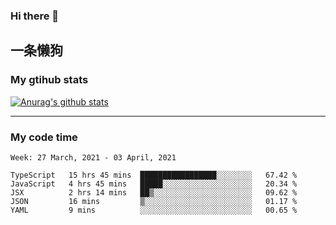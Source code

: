 ### Hi there 👋

## 一条懒狗
<!--
**kiss-me-quickly/kiss-me-quickly** is a ✨ _special_ ✨ repository because its `README.md` (this file) appears on your GitHub profile.

Here are some ideas to get you started:

- 🔭 I’m currently working on ...
- 🌱 I’m currently learning ...
- 👯 I’m looking to collaborate on ...
- 🤔 I’m looking for help with ...
- 💬 Ask me about ...
- 📫 How to reach me: ...
- 😄 Pronouns: ...
- ⚡ Fun fact: ...
-->


### My gtihub stats

[![Anurag's github stats](https://github-readme-stats.vercel.app/api?username=kiss-me-quickly)](https://github.com/anuraghazra/github-readme-stats)

***

### My code time

<!--START_SECTION:waka-->
```text
Week: 27 March, 2021 - 03 April, 2021

TypeScript   15 hrs 45 mins  █████████████████░░░░░░░░   67.42 % 
JavaScript   4 hrs 45 mins   █████░░░░░░░░░░░░░░░░░░░░   20.34 % 
JSX          2 hrs 14 mins   ██▒░░░░░░░░░░░░░░░░░░░░░░   09.62 % 
JSON         16 mins         ▒░░░░░░░░░░░░░░░░░░░░░░░░   01.17 % 
YAML         9 mins          ░░░░░░░░░░░░░░░░░░░░░░░░░   00.65 % 
```
<!--END_SECTION:waka-->

